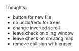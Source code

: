 Thoughts:
* button for new file
* no undo/redo for trees
* change inverted scroll
* leave check on x'ing window
* leave check on creating map
* remove collision with eraser
